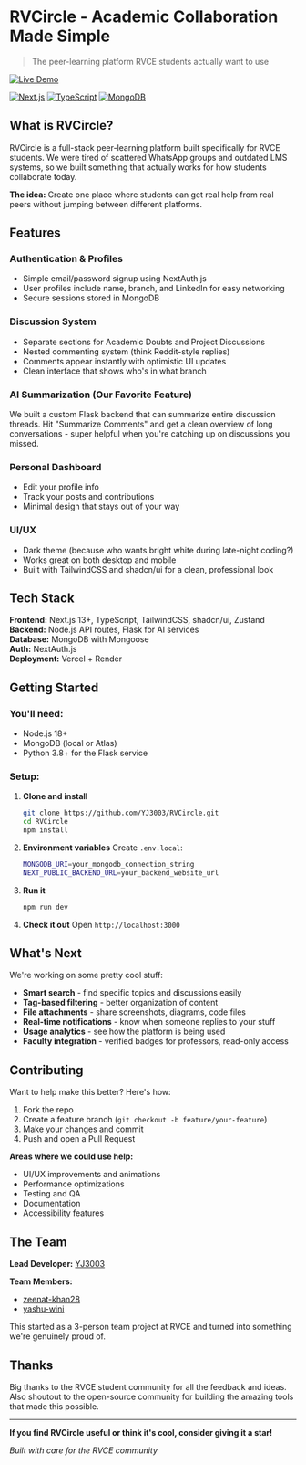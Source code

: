 # RVCircle - Academic Collaboration Made Simple

> The peer-learning platform RVCE students actually want to use

[![Live Demo](https://img.shields.io/badge/Live%20Demo-rv--circle.vercel.app-blue?style=for-the-badge)](https://rv-circle.vercel.app)

[![Next.js](https://img.shields.io/badge/Next.js-13+-black?style=for-the-badge&logo=next.js)](https://nextjs.org/)
[![TypeScript](https://img.shields.io/badge/TypeScript-007ACC?style=for-the-badge&logo=typescript&logoColor=white)](https://www.typescriptlang.org/)
[![MongoDB](https://img.shields.io/badge/MongoDB-4EA94B?style=for-the-badge&logo=mongodb&logoColor=white)](https://www.mongodb.com/)

## What is RVCircle?

RVCircle is a full-stack peer-learning platform built specifically for RVCE students. We were tired of scattered WhatsApp groups and outdated LMS systems, so we built something that actually works for how students collaborate today.

**The idea:** Create one place where students can get real help from real peers without jumping between different platforms.

## Features

### Authentication & Profiles
- Simple email/password signup using NextAuth.js
- User profiles include name, branch, and LinkedIn for easy networking
- Secure sessions stored in MongoDB

### Discussion System
- Separate sections for Academic Doubts and Project Discussions  
- Nested commenting system (think Reddit-style replies)
- Comments appear instantly with optimistic UI updates
- Clean interface that shows who's in what branch

### AI Summarization (Our Favorite Feature)
We built a custom Flask backend that can summarize entire discussion threads. Hit "Summarize Comments" and get a clean overview of long conversations - super helpful when you're catching up on discussions you missed.

### Personal Dashboard
- Edit your profile info
- Track your posts and contributions
- Minimal design that stays out of your way

### UI/UX
- Dark theme (because who wants bright white during late-night coding?)
- Works great on both desktop and mobile
- Built with TailwindCSS and shadcn/ui for a clean, professional look

## Tech Stack

**Frontend:** Next.js 13+, TypeScript, TailwindCSS, shadcn/ui, Zustand  
**Backend:** Node.js API routes, Flask for AI services  
**Database:** MongoDB with Mongoose  
**Auth:** NextAuth.js  
**Deployment:** Vercel + Render  

## Getting Started

### You'll need:
- Node.js 18+
- MongoDB (local or Atlas)
- Python 3.8+ for the Flask service

### Setup:

1. **Clone and install**
   ```bash
   git clone https://github.com/YJ3003/RVCircle.git
   cd RVCircle
   npm install
   ```

2. **Environment variables**
   Create `.env.local`:
   ```bash
   MONGODB_URI=your_mongodb_connection_string
   NEXT_PUBLIC_BACKEND_URL=your_backend_website_url
   ```

3. **Run it**
   ```bash
   npm run dev
   ```

4. **Check it out**
   Open `http://localhost:3000`

## What's Next

We're working on some pretty cool stuff:

- **Smart search** - find specific topics and discussions easily
- **Tag-based filtering** - better organization of content  
- **File attachments** - share screenshots, diagrams, code files
- **Real-time notifications** - know when someone replies to your stuff
- **Usage analytics** - see how the platform is being used
- **Faculty integration** - verified badges for professors, read-only access

## Contributing

Want to help make this better? Here's how:

1. Fork the repo
2. Create a feature branch (`git checkout -b feature/your-feature`)
3. Make your changes and commit
4. Push and open a Pull Request

**Areas where we could use help:**
- UI/UX improvements and animations
- Performance optimizations  
- Testing and QA
- Documentation
- Accessibility features

## The Team

**Lead Developer:** [YJ3003](https://github.com/YJ3003)

**Team Members:**
- [zeenat-khan28](https://github.com/zeenat-khan28)
- [yashu-wini](https://github.com/yashu-wini)

This started as a 3-person team project at RVCE and turned into something we're genuinely proud of.

## Thanks

Big thanks to the RVCE student community for all the feedback and ideas. Also shoutout to the open-source community for building the amazing tools that made this possible.

---

**If you find RVCircle useful or think it's cool, consider giving it a star!**

*Built with care for the RVCE community*
